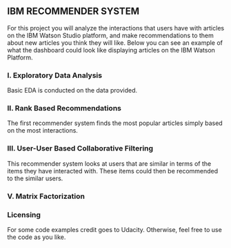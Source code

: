 ## IBM RECOMMENDER SYSTEM

For this project you will analyze the interactions that users have with articles on the IBM Watson Studio platform, and make recommendations to them about new articles you think they will like. Below you can see an example of what the dashboard could look like displaying articles on the IBM Watson Platform.

### I. Exploratory Data Analysis

Basic EDA is conducted on the data provided.

### II. Rank Based Recommendations

The first recommender system finds the most popular articles simply based on the most interactions.

### III. User-User Based Collaborative Filtering

This recommender system looks at users that are similar in terms of the items they have interacted with. These items could then be recommended to the similar users.

### V. Matrix Factorization


### Licensing

For some code examples credit goes to Udacity. Otherwise, feel free to use the code as you like.

